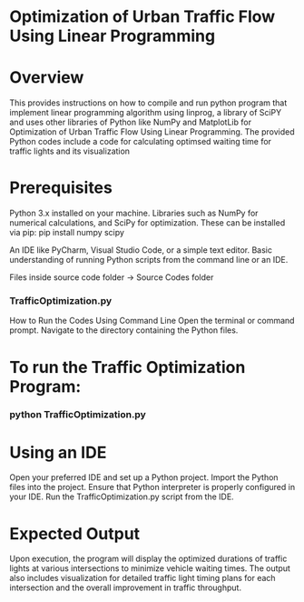 
# Optimization of Urban Traffic Flow Using Linear Programming

# Overview
This provides instructions on how to compile and run python program that implement linear programming algorithm using linprog, a library of SciPY and uses other libraries of Python like NumPy and MatplotLib for Optimization of Urban Traffic Flow Using Linear Programming. The provided Python codes include a code for calculating optimsed waiting time for traffic lights and its visualization

# Prerequisites
Python 3.x installed on your machine.
Libraries such as NumPy for numerical calculations, and SciPy for optimization. These can be installed via pip:
pip install numpy scipy

An IDE like PyCharm, Visual Studio Code, or a simple text editor.
Basic understanding of running Python scripts from the command line or an IDE.


Files inside source code folder -> Source Codes folder

### TrafficOptimization.py

How to Run the Codes
Using Command Line
Open the terminal or command prompt.
Navigate to the directory containing the Python files.


# To run the Traffic Optimization Program:
### python TrafficOptimization.py

# Using an IDE
Open your preferred IDE and set up a Python project.
Import the Python files into the project.
Ensure that Python interpreter is properly configured in your IDE.
Run the TrafficOptimization.py script from the IDE.

# Expected Output
Upon execution, the program will display the optimized durations of traffic lights at various intersections to minimize vehicle waiting times. The output also includes visualization for detailed traffic light timing plans for each intersection and the overall improvement in traffic throughput.
